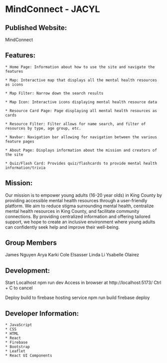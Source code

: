 # MindConnect - JACYL

## Published Website:
MindConnect


## Features:
    * Home Page: Information about how to use the site and navigate the features

    * Map: Interactive map that displays all the mental health resources as icons

    * Map Filter: Narrow down the search results 

    * Map Icon: Interactive icons displaying mental health resource data

    * Resource Card Page: Page displaying all mental health resources as cards

    * Resource Filter: Filter allows for name search, and filter of resources by type, age group, etc. 

    * Navbar: Navigation bar allowing for navigation between the various feature pages

    * About Page: Displays information about the mission and creators of the site

    * Quiz/Flash Card: Provides quiz/flashcards to provide mental health information/trivia


## Mission: 
Our mission is to empower young adults (16-20 year olds) in King County by providing accessible mental health resources through a user-friendly platform. We aim to reduce stigma surrounding mental health, centralize mental health resources in King County, and facilitate community connections. By providing centralized information and offering tailored support, we hope to create an inclusive environment where young adults can confidently seek help and improve their well-being.


## Group Members
James Nguyen
Arya Karki
Cole Elsasser
Linda Li
Ysabelle Olairez


## Development:
Start Localhost
npm run dev
Access in browser at http://localhost:5173/
Ctrl + C to cancel

Deploy build to firebase hosting service
npm run build
firebase deploy


## Developer Information:
    * JavaScript
    * CSS
    * HTML
    * React
    * Firebase
    * Bootstrap
    * Leaflet
    * React UI Components